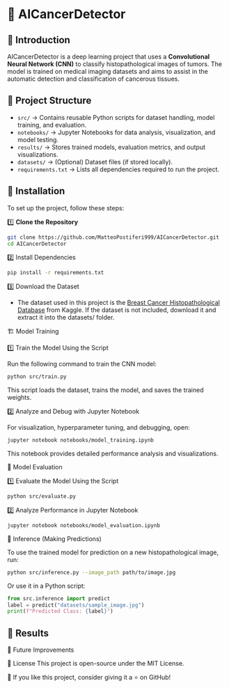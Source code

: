 # 🧬 AICancerDetector

## 📌 Introduction
AICancerDetector is a deep learning project that uses a **Convolutional Neural Network (CNN)** to classify histopathological images of tumors. The model is trained on medical imaging datasets and aims to assist in the automatic detection and classification of cancerous tissues.

## 📂 Project Structure
- `src/` → Contains reusable Python scripts for dataset handling, model training, and evaluation.
- `notebooks/` → Jupyter Notebooks for data analysis, visualization, and model testing.
- `results/` → Stores trained models, evaluation metrics, and output visualizations.
- `datasets/` → (Optional) Dataset files (if stored locally).
- `requirements.txt` → Lists all dependencies required to run the project.

## 🚀 Installation
To set up the project, follow these steps:

1️⃣ **Clone the Repository**  
```bash
git clone https://github.com/MatteoPostiferi999/AICancerDetector.git
cd AICancerDetector
```

2️⃣ Install Dependencies
```bash
pip install -r requirements.txt
``` 

3️⃣ Download the Dataset 
- The dataset used in this project is the [Breast Cancer Histopathological Database](https://www.kaggle.com/paultimothymooney/breast-histopathology-images) from Kaggle.
If the dataset is not included, download it  and extract it into the datasets/ folder.

  
🏗 Model Training

1️⃣ Train the Model Using the Script

Run the following command to train the CNN model:
```bash
python src/train.py
```
This script loads the dataset, trains the model, and saves the trained weights.


2️⃣ Analyze and Debug with Jupyter Notebook

For visualization, hyperparameter tuning, and debugging, open:

```bash
jupyter notebook notebooks/model_training.ipynb
```
This notebook provides detailed performance analysis and visualizations.





🔬 Model Evaluation

1️⃣ Evaluate the Model Using the Script

```bash
python src/evaluate.py
```
2️⃣ Analyze Performance in Jupyter Notebook

```bash
jupyter notebook notebooks/model_evaluation.ipynb
```

🤖 Inference (Making Predictions)

To use the trained model for prediction on a new histopathological image, run:

```bash
python src/inference.py --image_path path/to/image.jpg
```
Or use it in a Python script:

```python
from src.inference import predict
label = predict("datasets/sample_image.jpg")
print(f"Predicted Class: {label}")
```

## 📝 Results


🚀 Future Improvements


📜 License
This project is open-source under the MIT License.


🌟 If you like this project, consider giving it a ⭐ on GitHub!


